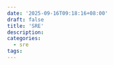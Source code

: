 ```yaml
---
date: '2025-09-16T09:18:16+08:00'
draft: false
title: 'SRE'
description:
categories:
  - sre
tags:
---
```

